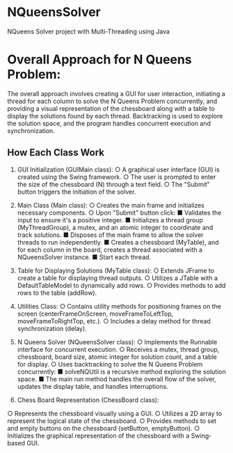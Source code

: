 # NQueensSolver
NQueens Solver project with Multi-Threading using Java


# Overall Approach for N Queens Problem:
The overall approach involves creating a GUI for user interaction, initiating a thread for
each column to solve the N Queens Problem concurrently, and providing a visual
representation of the chessboard along with a table to display the solutions found by
each thread. Backtracking is used to explore the solution space, and the program
handles concurrent execution and synchronization.
## How Each Class Work
1. GUI Initialization (GUIMain class):
  ○ A graphical user interface (GUI) is created using the Swing
    framework.
  ○ The user is prompted to enter the size of the chessboard (N)
    through a text field.
  ○ The "Submit" button triggers the initiation of the solver.
2. Main Class (Main class):
  ○ Creates the main frame and initializes necessary components.
  ○ Upon "Submit" button click:
  ■ Validates the input to ensure it's a positive integer.
  ■ Initializes a thread group (MyThreadGroup), a mutex,
    and an atomic integer to coordinate and track solutions.
  ■ Disposes of the main frame to allow the solver threads
    to run independently.
  ■ Creates a chessboard (MyTable), and for each column in
    the board, creates a thread associated with a NQueensSolver instance.
  ■ Start each thread.
3. Table for Displaying Solutions (MyTable class):
  ○ Extends JFrame to create a table for displaying thread
    outputs.
  ○ Utilizes a JTable with a DefaultTableModel to dynamically add
    rows.
  ○ Provides methods to add rows to the table (addRow).
4. Utilities Class:
  ○ Contains utility methods for positioning frames on the screen
    (centerFrameOnScreen, moveFrameToLeftTop, moveFrameToRightTop, etc.).
  ○ Includes a delay method for thread synchronization (delay).
5. N Queens Solver (NQueensSolver class):
  ○ Implements the Runnable interface for concurrent execution.
  ○ Receives a mutex, thread group, chessboard, board size,
    atomic integer for solution count, and a table for display.
  ○ Uses backtracking to solve the N Queens Problem concurrently:
    ■ solveNQUtil is a recursive method exploring the
      solution space.
    ■ The main run method handles the overall flow of the
      solver, updates the display table, and handles interruptions.
   
6. Chess Board Representation (ChessBoard class):
   
  ○ Represents the chessboard visually using a GUI.
  ○ Utilizes a 2D array to represent the logical state of the
    chessboard.
  ○ Provides methods to set and empty buttons on the
    chessboard (setButton, emptyButton).
  ○ Initializes the graphical representation of the chessboard with
    a Swing-based GUI.
